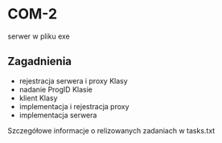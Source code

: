 # COM-2
serwer w pliku exe

## Zagadnienia
- rejestracja serwera i proxy Klasy
- nadanie ProgID Klasie
- klient Klasy
- implementacja i rejestracja proxy
- implementacja serwera

Szczegółowe informacje o relizowanych zadaniach w tasks.txt
